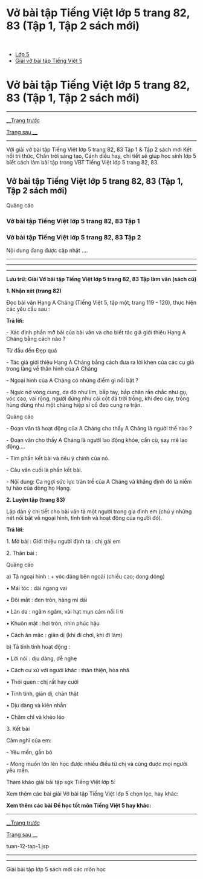 # Vở bài tập Tiếng Việt lớp 5 trang 82, 83 (Tập 1, Tập 2 sách mới)

﻿

  * [Lớp 5](https://vietjack.com/series/lop-5.jsp)
  * [Giải vở bài tập Tiếng Việt 5](https://vietjack.com/giai-vo-bai-tap-tieng-viet-5/index.jsp)



# Vở bài tập Tiếng Việt lớp 5 trang 82, 83 (Tập 1, Tập 2 sách mới)

* * *

[__Trang trước](https://vietjack.com/giai-vo-bai-tap-tieng-viet-5/tuan-12-tap-1.jsp)

[Trang sau __](https://vietjack.com/giai-vo-bai-tap-tieng-viet-5/tuan-12-tap-1.jsp)

* * *

Với giải vở bài tập Tiếng Việt lớp 5 trang 82, 83 Tập 1 & Tập 2 sách mới Kết nối tri thức, Chân trời sáng tạo, Cánh diều hay, chi tiết sẽ giúp học sinh lớp 5 biết cách làm bài tập trong VBT Tiếng Việt lớp 5 trang 82, 83.

## Vở bài tập Tiếng Việt lớp 5 trang 82, 83 (Tập 1, Tập 2 sách mới)

Quảng cáo

### Vở bài tập Tiếng Việt lớp 5 trang 82, 83 Tập 1

### Vở bài tập Tiếng Việt lớp 5 trang 82, 83 Tập 2

Nội dung đang được cập nhật ....

* * *

* * *

* * *

**Lưu trữ: Giải Vở bài tập Tiếng Việt lớp 5 trang 82, 83 Tập làm văn (sách cũ)**

**1\. Nhận xét (trang 82)**

Đọc bài văn Hạng A Cháng (Tiếng Việt 5, tập một, trang 119 - 120), thực hiện các yêu cầu sau :

**Trả lời:**

\- Xác định phần mở bài của bài văn và cho biết tác giả giới thiệu Hạng A Cháng bằng cách nào ? 

Từ đầu đến Đẹp quá 

\- Tác giả giới thiệu Hạng A Cháng bằng cách đưa ra lời khen của các cụ già trong làng về thân hình của A Cháng 

\- Ngoại hình của A Cháng có những điểm gì nổi bật ? 

\- Ngực nở vòng cung, da đỏ như lim, bắp tay, bắp chân rắn chắc như gụ, vóc cao, vai rộng, người đứng như cái cột đá trời trồng, khi đeo cày, trông hùng dũng như một chàng hiệp sĩ cổ đeo cung ra trận. 

Quảng cáo

\- Đoạn văn tả hoạt động của A Cháng cho thấy A Cháng là người thế nào ? 

\- Đoạn văn cho thấy A Cháng là người lao động khỏe, cẩn cù, say mê lao động.... 

\- Tìm phần kết bài và nêu ý chính của nó. 

\- Câu văn cuối là phần kết bài. 

\- Nội dung: Ca ngợi sức lực tràn trề của A Cháng và khẳng định đó là niềm tự hào của dòng họ Hạng. 

**2\. Luyện tập (trang 83)**

Lập dàn ý chi tiết cho bài văn tả một người trong gia đình em (chú ý những nét nổi bật về ngoại hình, tính tình và hoạt động của người đó).

**Trả lời:**

1\. Mở bài : Giới thiệu người định tả : chị gái em 

2\. Thân bài : 

Quảng cáo

a) Tả ngoại hình : + vóc dáng bên ngoài (chiều cao; dong dỏng) 

• Mái tóc : dài ngang vai 

• Đôi mắt : đen tròn, hàng mi dài 

• Làn da : ngăm ngăm, vài hạt mụn cám nổi li ti 

• Khuôn mặt : hơi tròn, nhìn phúc hậu 

• Cách ăn mặc : giản dị (khi đi chơi, khi đi làm) 

b) Tả tính tình hoạt động : 

• Lời nói : dịu dàng, dễ nghe 

• Cách cư xử với người khác : thân thiện, hòa nhã 

• Thói quen : chị rất hay cười 

• Tính tình, giản dị, chân thật 

• Dịu dàng và kiên nhẫn 

• Chăm chỉ và khéo léo 

3\. Kết bài 

Cảm nghĩ của em: 

\- Yêu mến, gắn bó 

\- Mong muốn lớn lên học được nhiều điều từ chị và cũng được mọi người yêu mến. 

Tham khảo giải bài tập sgk Tiếng Việt lớp 5:

Xem thêm các bài giải Vở bài tập Tiếng Việt lớp 5 chọn lọc, hay khác:

**Xem thêm các bài Để học tốt môn Tiếng Việt 5 hay khác:**

* * *

[__Trang trước](https://vietjack.com/giai-vo-bai-tap-tieng-viet-5/tuan-12-tap-1.jsp)

[Trang sau __](https://vietjack.com/giai-vo-bai-tap-tieng-viet-5/tuan-12-tap-1.jsp)

tuan-12-tap-1.jsp

* * *

* * *

Giải bài tập lớp 5 sách mới các môn học
